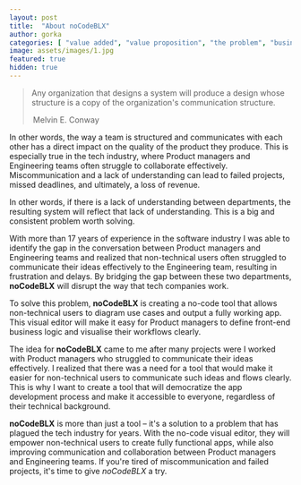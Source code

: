 ```yaml
---
layout: post
title:  "About noCodeBLX"
author: gorka
categories: [ "value added", "value proposition", "the problem", "business logic", "product management", "engineering"  ]
image: assets/images/1.jpg
featured: true
hidden: true
---
```

> Any organization that designs a system will produce a design whose structure is a copy of the organization's communication structure.
>
> Melvin E. Conway

In other words, the way a team is structured and communicates with each other has a direct impact on the quality of the product they produce. This is especially true in the tech industry, where Product managers and Engineering teams often struggle to collaborate effectively. Miscommunication and a lack of understanding can lead to failed projects, missed deadlines, and ultimately, a loss of revenue. 

In other words, if there is a lack of understanding between departments, the resulting system will reflect that lack of understanding. This is a big and consistent problem worth solving.

With more than 17 years of experience in the software industry I was able to identify the gap in the conversation between Product managers and Engineering teams and realized that non-technical users often struggled to communicate their ideas effectively to the Engineering team, resulting in frustration and delays. By bridging the gap between these two departments, **noCodeBLX** will disrupt the way that tech companies work.

To solve this problem, **noCodeBLX** is creating a no-code tool that allows non-technical users to diagram use cases and output a fully working app. This visual editor will make it easy for Product managers to define front-end business logic and visualise their workflows clearly.

The idea for **noCodeBLX** came to me after many projects were I worked with Product managers who struggled to communicate their ideas effectively. I realized that there was a need for a tool that would make it easier for non-technical users to communicate such ideas and flows clearly. This is why I want to create a tool that will democratize the app development process and make it accessible to everyone, regardless of their technical background.

**noCodeBLX** is more than just a tool – it's a solution to a problem that has plagued the tech industry for years. With the no-code visual editor, they will empower non-technical users to create fully functional apps, while also improving communication and collaboration between Product managers and Engineering teams. If you're tired of miscommunication and failed projects, it's time to give *noCodeBLX* a try.